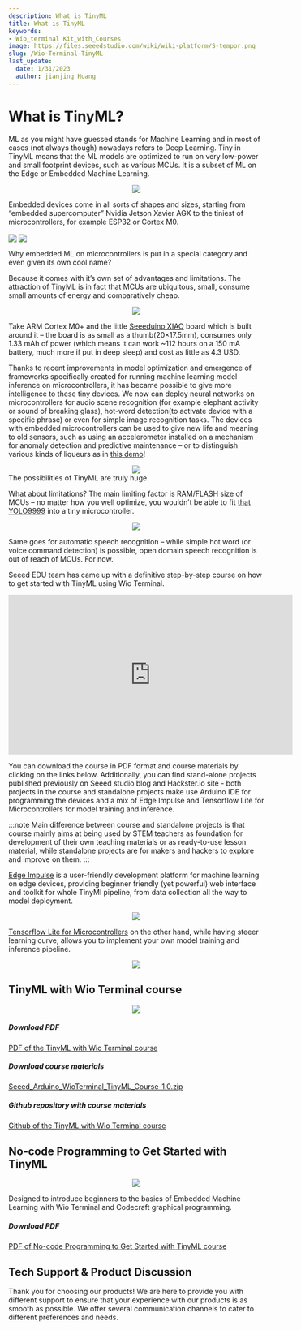 ```yaml
---
description: What is TinyML
title: What is TinyML
keywords:
- Wio_terminal Kit_with_Courses
image: https://files.seeedstudio.com/wiki/wiki-platform/S-tempor.png
slug: /Wio-Terminal-TinyML
last_update:
  date: 1/31/2023
  author: jianjing Huang
---
```


# What is TinyML?

ML as you might have guessed stands for Machine Learning and in most of cases (not always though) nowadays refers to Deep Learning. Tiny in TinyML means that the ML models are optimized to run on very low-power and small footprint devices, such as various MCUs. It is a subset of ML on the Edge or Embedded Machine Learning.

<div align="center"><img width={300} src="https://files.seeedstudio.com/wiki/Wio-Terminal-TinyML-EI-1/81nihP0ASSL.jpg" /></div>

Embedded devices come in all sorts of shapes and sizes, starting from “embedded supercomputer” Nvidia Jetson Xavier AGX to the tiniest of microcontrollers, for example ESP32 or Cortex M0.

<img width={200} align="center" src="https://files.seeedstudio.com/wiki/Wio-Terminal-TinyML-EI-1/1-750x750.jpg" />

<img width={350} align="center" src="https://files.seeedstudio.com/wiki/Wio-Terminal-TinyML-EI-1/xavier-module-dev-kit-3qrtr-1945px.png" />

Why embedded ML on microcontrollers is put in a special category and even given its own cool name?

Because it comes with it’s own set of advantages and limitations. The attraction of TinyML is in fact that MCUs are ubiquitous, small, consume small amounts of energy and comparatively cheap.

<div align="center"><img width={400} src="https://files.seeedstudio.com/wiki/Wio-Terminal-TinyML-EI-1/Seeeduino-XIAO-pinout.jpg" /></div>

Take ARM Cortex M0+ and the little [Seeeduino XIAO](https://www.seeedstudio.com/Seeeduino-XIAO-Arduino-Microcontroller-SAMD21-Cortex-M0+-p-4426.html) board which is built around it – the board is as small as a thumb(20×17.5mm), consumes only 1.33 mAh of power (which means it can work ~112 hours on a 150 mA battery, much more if put in deep sleep) and cost as little as 4.3 USD.

Thanks to recent improvements in model optimization and emergence of frameworks specifically created for running machine learning model inference on microcontrollers, it has became possible to give more intelligence to these tiny devices. We now can deploy neural networks on microcontrollers for audio scene recognition (for example elephant activity or sound of breaking glass), hot-word detection(to activate device with a specific phrase) or even for simple image recognition tasks. The devices with embedded microcontrollers can be used to give new life and meaning to old sensors, such as using an accelerometer installed on a mechanism for anomaly detection and predictive maintenance – or to distinguish various kinds of liqueurs as in [this demo](https://wiki.seeedstudio.com/Wio-Terminal-Edge-Impulse-Distinguish-Alochol/)!
<div align="center"><img src="https://files.seeedstudio.com/wiki/Wio-Terminal-Edge-Impulse/booze.jpg" /></div>
The possibilities of TinyML are truly huge.
<br />

What about limitations? The main limiting factor is RAM/FLASH size of MCUs – no matter how you well optimize, you wouldn’t be able to fit [that YOLO9999](https://arxiv.org/abs/1612.08242) into a tiny microcontroller.

<div align="center"><img width={400} src="https://files.seeedstudio.com/wiki/Wio-Terminal-TinyML-EI-1/yolo9000-pr023-1-638.jpg" /></div>

Same goes for automatic speech recognition – while simple hot word (or voice command detection) is possible, open domain speech recognition is out of reach of MCUs. For now.

Seeed EDU team has came up with a definitive step-by-step course on how to get started with TinyML using Wio Terminal.

<iframe width="560" height="315" src="https://www.youtube.com/embed/videoseries?list=PL5efXgSvwk9UCtJ6JKTyWAccSVfTXSlA3" frameborder="0" allow="accelerometer; autoplay; encrypted-media; gyroscope; picture-in-picture" allowfullscreen></iframe>

You can download the course in PDF format and course materials by clicking on the links below. Additionally, you can find stand-alone projects published previously on Seeed studio blog and Hackster.io site - both projects in the course and standalone projects make use Arduino IDE for programming the devices and a mix of Edge Impulse and Tensorflow Lite for Microcontrollers for model training and inference.

:::note
Main difference between course and standalone projects is that course mainly aims at being used by STEM teachers as foundation for development of their own teaching materials or as ready-to-use lesson material, while standalone projects are for makers and hackers to explore and improve on them.
:::

[Edge Impulse](https://www.edgeimpulse.com) is a user-friendly development platform for machine learning on edge devices, providing beginner friendly (yet powerful) web interface and toolkit for whole TinyMl pipeline, from data collection all the way to model deployment.
<div align="center"><img width={400} src="https://files.seeedstudio.com/wiki/Wio-Terminal-TinyML-EI-1/index.png" /></div>

[Tensorflow Lite for Microcontrollers](https://www.tensorflow.org/lite/microcontrollers/get_started) on the other hand, while having steeer learning curve, allows you to implement your own model training and inference pipeline.
<div align="center"><img width={400} src="https://files.seeedstudio.com/wiki/Wio-Terminal-TinyML-EI-1/tensorflow-lite-logo-social.png" /></div>

## TinyML with Wio Terminal course

<div align="center"><img width={400} src="https://files.seeedstudio.com/wiki/Wio-Terminal-TinyML-EI-1/1.png" /></div>

##### Download PDF

[PDF of the TinyML with Wio Terminal course](https://files.seeedstudio.com/wiki/Wio-Terminal-TinyML/TinyML_with_Wio_Terminal_Course_v1-3.pdf)

##### Download course materials

[Seeed_Arduino_WioTerminal_TinyML_Course-1.0.zip](https://github.com/Seeed-Studio/Seeed_Arduino_WioTerminal_TinyML_Course/archive/refs/tags/1.0.zip)

##### Github repository with course materials

[Github of the TinyML with Wio Terminal course](https://github.com/Seeed-Studio/Seeed_Arduino_WioTerminal_TinyML_Course)

## No-code Programming to Get Started with TinyML

<div align="center"><img width={300} src="https://files.seeedstudio.com/wiki/Wio-Terminal-TinyML/cc_tinyml_2.png" /></div>

Designed to introduce beginners to the basics of Embedded Machine Learning with Wio Terminal  and Codecraft graphical programming.

##### Download PDF

[PDF of No-code Programming to Get Started with TinyML course](https://files.seeedstudio.com/wiki/Wio-Terminal-TinyML/No-code_Programming_to_Get_Started_with_TinyML.pdf)

## Tech Support & Product Discussion


Thank you for choosing our products! We are here to provide you with different support to ensure that your experience with our products is as smooth as possible. We offer several communication channels to cater to different preferences and needs.

<div class="button_tech_support_container">
<a href="https://forum.seeedstudio.com/" class="button_forum"></a> 
<a href="https://www.seeedstudio.com/contacts" class="button_email"></a>
</div>

<div class="button_tech_support_container">
<a href="https://discord.gg/eWkprNDMU7" class="button_discord"></a> 
<a href="https://github.com/Seeed-Studio/wiki-documents/discussions/69" class="button_discussion"></a>
</div>
